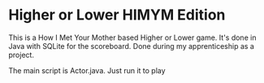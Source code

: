 # Higher or Lower HIMYM Edition

This is a How I Met Your Mother based Higher or Lower game. It's done in Java with SQLite for the scoreboard. Done during my apprenticeship as a project.

The main script is Actor.java. Just run it to play
